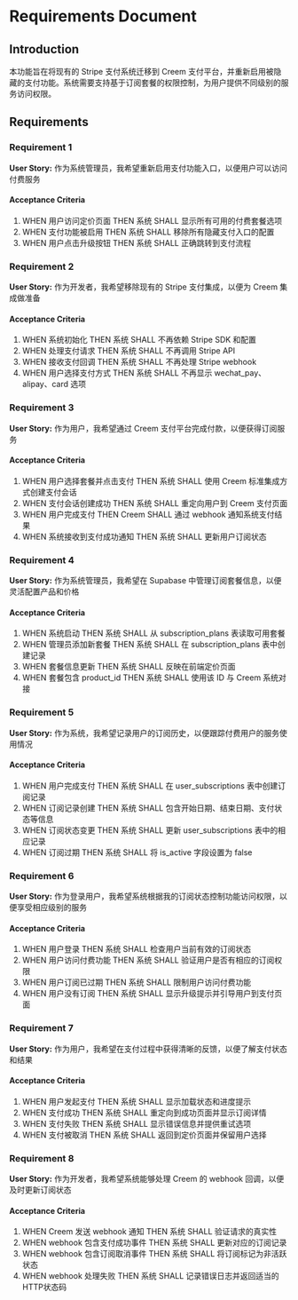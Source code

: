 # Requirements Document

## Introduction

本功能旨在将现有的 Stripe 支付系统迁移到 Creem 支付平台，并重新启用被隐藏的支付功能。系统需要支持基于订阅套餐的权限控制，为用户提供不同级别的服务访问权限。

## Requirements

### Requirement 1

**User Story:** 作为系统管理员，我希望重新启用支付功能入口，以便用户可以访问付费服务

#### Acceptance Criteria

1. WHEN 用户访问定价页面 THEN 系统 SHALL 显示所有可用的付费套餐选项
2. WHEN 支付功能被启用 THEN 系统 SHALL 移除所有隐藏支付入口的配置
3. WHEN 用户点击升级按钮 THEN 系统 SHALL 正确跳转到支付流程

### Requirement 2

**User Story:** 作为开发者，我希望移除现有的 Stripe 支付集成，以便为 Creem 集成做准备

#### Acceptance Criteria

1. WHEN 系统初始化 THEN 系统 SHALL 不再依赖 Stripe SDK 和配置
2. WHEN 处理支付请求 THEN 系统 SHALL 不再调用 Stripe API
3. WHEN 接收支付回调 THEN 系统 SHALL 不再处理 Stripe webhook
4. WHEN 用户选择支付方式 THEN 系统 SHALL 不再显示 wechat_pay、alipay、card 选项

### Requirement 3

**User Story:** 作为用户，我希望通过 Creem 支付平台完成付款，以便获得订阅服务

#### Acceptance Criteria

1. WHEN 用户选择套餐并点击支付 THEN 系统 SHALL 使用 Creem 标准集成方式创建支付会话
2. WHEN 支付会话创建成功 THEN 系统 SHALL 重定向用户到 Creem 支付页面
3. WHEN 用户完成支付 THEN Creem SHALL 通过 webhook 通知系统支付结果
4. WHEN 系统接收到支付成功通知 THEN 系统 SHALL 更新用户订阅状态

### Requirement 4

**User Story:** 作为系统管理员，我希望在 Supabase 中管理订阅套餐信息，以便灵活配置产品和价格

#### Acceptance Criteria

1. WHEN 系统启动 THEN 系统 SHALL 从 subscription_plans 表读取可用套餐
2. WHEN 管理员添加新套餐 THEN 系统 SHALL 在 subscription_plans 表中创建记录
3. WHEN 套餐信息更新 THEN 系统 SHALL 反映在前端定价页面
4. WHEN 套餐包含 product_id THEN 系统 SHALL 使用该 ID 与 Creem 系统对接

### Requirement 5

**User Story:** 作为系统，我希望记录用户的订阅历史，以便跟踪付费用户的服务使用情况

#### Acceptance Criteria

1. WHEN 用户完成支付 THEN 系统 SHALL 在 user_subscriptions 表中创建订阅记录
2. WHEN 订阅记录创建 THEN 系统 SHALL 包含开始日期、结束日期、支付状态等信息
3. WHEN 订阅状态变更 THEN 系统 SHALL 更新 user_subscriptions 表中的相应记录
4. WHEN 订阅过期 THEN 系统 SHALL 将 is_active 字段设置为 false

### Requirement 6

**User Story:** 作为登录用户，我希望系统根据我的订阅状态控制功能访问权限，以便享受相应级别的服务

#### Acceptance Criteria

1. WHEN 用户登录 THEN 系统 SHALL 检查用户当前有效的订阅状态
2. WHEN 用户访问付费功能 THEN 系统 SHALL 验证用户是否有相应的订阅权限
3. WHEN 用户订阅已过期 THEN 系统 SHALL 限制用户访问付费功能
4. WHEN 用户没有订阅 THEN 系统 SHALL 显示升级提示并引导用户到支付页面

### Requirement 7

**User Story:** 作为用户，我希望在支付过程中获得清晰的反馈，以便了解支付状态和结果

#### Acceptance Criteria

1. WHEN 用户发起支付 THEN 系统 SHALL 显示加载状态和进度提示
2. WHEN 支付成功 THEN 系统 SHALL 重定向到成功页面并显示订阅详情
3. WHEN 支付失败 THEN 系统 SHALL 显示错误信息并提供重试选项
4. WHEN 支付被取消 THEN 系统 SHALL 返回到定价页面并保留用户选择

### Requirement 8

**User Story:** 作为开发者，我希望系统能够处理 Creem 的 webhook 回调，以便及时更新订阅状态

#### Acceptance Criteria

1. WHEN Creem 发送 webhook 通知 THEN 系统 SHALL 验证请求的真实性
2. WHEN webhook 包含支付成功事件 THEN 系统 SHALL 更新对应的订阅记录
3. WHEN webhook 包含订阅取消事件 THEN 系统 SHALL 将订阅标记为非活跃状态
4. WHEN webhook 处理失败 THEN 系统 SHALL 记录错误日志并返回适当的HTTP状态码